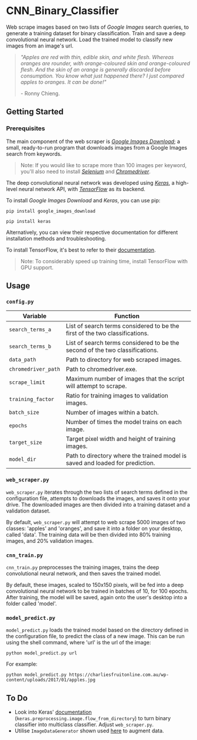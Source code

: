 # CNN_Binary_Classifier

Web scrape images based on two lists of _Google Images_ search queries, to generate a training dataset for binary classification. Train and save a deep convolutional neural network. Load the trained model to classify new images from an image's url.

> _"Apples are red with thin, edible skin, and white flesh. Whereas oranges are rounder, with orange-coloured skin and orange-coloured flesh. And the skin of an orange is generally discarded before consumption. You know what just happened there? I just compared apples to oranges. It can be done!"_
>
> \- Ronny Chieng.

## Getting Started

### Prerequisites

The main component of the web scraper is _[Google Images Download](https://github.com/hardikvasa/google-images-download)_; a small, ready-to-run program that downloads images from a Google Images search from keywords.
> Note: If you would like to scrape more than 100 images per keyword, you'll also need to install _[Selenium](https://www.seleniumhq.org/)_ and _[Chromedriver](http://chromedriver.chromium.org/)_.

The deep convolutional neural network was developed using _[Keras](https://keras.io/)_, a high-level neural network API, with _[TensorFlow](https://www.tensorflow.org/)_ as its backend.

To install _Google Images Download_ and _Keras_, you can use pip:
```
pip install google_images_download
```
```
pip install keras
```
Alternatively, you can view their respective documentation for different installation methods and troubleshooting.

To install TensorFlow, it's best to refer to their [documentation](https://www.tensorflow.org/install/).
> Note: To considerably speed up training time, install TensorFlow with GPU support.

## Usage

### `config.py`

| Variable            | Function                                                                      |
| ------------------- | ----------------------------------------------------------------------------- |
| `search_terms_a`    | List of search terms considered to be the first of the two classifications.   |
| `search_terms_b`    | List of search terms considered to be the second of the two classifications.  |
| `data_path`         | Path to directory for web scraped images.                                     |
| `chromedriver_path` | Path to chromedriver.exe.                                                     |
| `scrape_limit`      | Maximum number of images that the script will attempt to scrape.              |
| `training_factor`   | Ratio for training images to validation images.                               |
| `batch_size`        | Number of images within a batch.                                              |
| `epochs`            | Number of times the model trains on each image.                               |
| `target_size`       | Target pixel width and height of training images.                             |
| `model_dir`         | Path to directory where the trained model is saved and loaded for prediction. |

### `web_scraper.py`

`web_scraper.py` iterates through the two lists of search terms defined in the configuration file, attempts to downloads the images, and saves it onto your drive. The downloaded images are then divided into a training dataset and a validation dataset.

By default, `web_scraper.py` will attempt to web scrape 5000 images of two classes: 'apples' and 'oranges', and save it into a folder on your desktop, called 'data'. The training data will be then divided into 80% training images, and 20% validation images.

### `cnn_train.py`

`cnn_train.py` preprocesses the training images, trains the deep convolutional neural network, and then saves the trained model.

By default, these images, scaled to 150x150 pixels, will be fed into a deep convolutional neural network to be trained in batches of 10, for 100 epochs. After training, the model will be saved, again onto the user's desktop into a folder called 'model'.

### `model_predict.py`

`model_predict.py` loads the trained model based on the directory defined in the configuration file, to predict the class of a new image. This can be run using the shell command, where 'url' is the url of the image:
```
python model_predict.py url
```
For example:
```
python model_predict.py https://charliesfruitonline.com.au/wp-content/uploads/2017/01/apples.jpg
```

## To Do

- Look into Keras' [documentation](https://keras.io/preprocessing/image/) (`keras.preprocessing.image.flow_from_directory`) to turn binary classifier into multiclass classifier. Adjust `web_scraper.py`.
- Utilise `ImageDataGenerator` shown used [here](https://www.learnopencv.com/image-classification-using-convolutional-neural-networks-in-keras/) to augment data.

